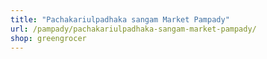 ```yaml
---
title: "Pachakariulpadhaka sangam Market Pampady"
url: /pampady/pachakariulpadhaka-sangam-market-pampady/
shop: greengrocer
---
```

